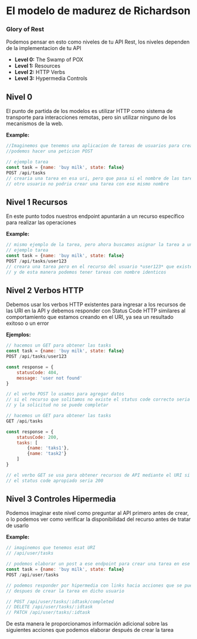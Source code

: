 # El modelo de madurez de Richardson

### Glory of Rest

Podemos pensar en esto como niveles de tu API Rest, los niveles dependen de la implementacion de tu API 
- **Level 0:** The Swamp of POX
- **Level 1:** Resources
- **Level 2:** HTTP Verbs
- **Level 3:** Hypermedia Controls

## Nivel 0

El punto de partida de los modelos es utilizar HTTP como sistema de transporte para interacciones remotas, pero sin utilizar ninguno de los mecanismos de la web.

**Example:**
```javascript
//Imaginemos que tenemos una aplicacion de tareas de usuarios para crear un simple tarea
//podemos hacer una peticion POST

// ejemplo tarea
const task = {name: 'buy milk', state: false}
POST /api/tasks
// crearia una tarea en esa uri, pero que pasa si el nombre de las tareas debe ser unico?
// otro usuario no podria crear una tarea con ese mismo nombre
```

## Nivel 1 Recursos

En este punto todos nuestros endpoint apuntarán a un recurso específico para realizar las operaciones

**Example:**
```javascript
// mismo ejemplo de la tarea, pero ahora buscamos asignar la tarea a un recurso de usuario existente
// ejemplo tarea
const task = {name: 'buy milk', state: false}
POST /api/tasks/user123
// creara una tarea pero en el recurso del usuario *user123* que existe en la database
// y de esta manera podemos tener tareas con nombre identicos
```

## Nivel 2 Verbos HTTP

Debemos usar los verbos HTTP existentes para ingresar a los recursos de las URI en la API y debemos responder con Status Code HTTP similares al comportamiento que estamos creando en el URI, ya sea un resultado exitoso o un error

**Ejemplos:**

```javascript
// hacemos un GET para obtener las tasks
const task = {name: 'buy milk', state: false}
POST /api/tasks/user123

const response = {
    statusCode: 404,
    message: 'user not found'
}

// el verbo POST lo usamos para agregar datos 
// si el recurso que solitamos no existe el status code correcto seria 404 (no encontrado)
// y la solicitud no se puede completar
```


```javascript
// hacemos un GET para obtener las tasks
GET /api/tasks

const response = {
    statusCode: 200,
    tasks: [
        {name: 'taks1'},
        {name: 'task2'}
    ]
}

// el verbo GET se usa para obtener recursos de API mediante el URI si no hay ningun error
// el status code apropiado seria 200
```


## Nivel 3 Controles Hipermedia

Podemos imaginar este nivel como preguntar al API primero antes de crear, o lo podemos ver como verificar la disponibilidad del recurso antes de tratar de usarlo

**Example:**
```javascript
// imaginemos que tenemos esat URI
// /api/user/tasks

// podemos elaborar un post a ese endpoint para crear una tarea en ese usuario
const task = {name: 'buy milk', state: false}
POST /api/user/tasks

// podemos responder por hipermedia con links hacia acciones que se pueden llevar a cabo
// despues de crear la tarea en dicho usuario

// POST /api/user/tasks/:idtask/completed
// DELETE /api/user/tasks/:idtask
// PATCH /api/user/tasks/:idtask
```

De esta manera le proporcionamos información adicional sobre las siguientes acciones que podemos elaborar después de crear la tarea